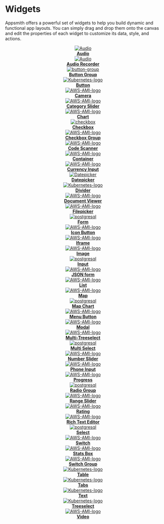 # Widgets

Appsmith offers a powerful set of widgets to help you build dynamic and functional app layouts. You can simply drag and drop them onto the canvas and edit the properties of each widget to customize its data, style, and actions.


<div class="containerGrid">
    <div class="columnGrid column-one" align="center">
        <div class="containerCol">
            <a href="/reference/widgets/audio">
            <img class="containerImage" src="/img/audio-icon.svg" alt="Audio"/>
            </a> 
        </div> 
        <b><a href="/reference/widgets/audio">Audio</a></b>
    </div>
   <div class="columnGrid column-two" align="center">
        <div class="containerCol">
            <a href="/reference/widgets/audio-recorder">
            <img class="containerImage" src="/img/ar-icon.svg" alt="Audio"/>
            </a>     
        </div> 
         <b><a href="/reference/widgets/audio-recorder">Audio Recorder</a></b>
    </div>

   <div class="columnGrid column-three" align="center">
        <div class="containerCol">
            <a href="/reference/widgets/button-group">
            <img class="containerImage" src="/img/btn-gro.svg" alt="button-group"/>
            </a>     
        </div> 
         <b><a href="/reference/widgets/button-group">Button Group</a></b>
    </div>
      <div class="columnGrid column-four" align="center">
        <div class="containerCol">
            <a href="/reference/widgets/button">
            <img class="containerImage" src="/img/button-icon.svg" alt="Kubernetes-logo"/>
            </a>     
        </div> 
         <b><a href="/reference/widgets/button">Button</a></b>
    </div>
</div>


<div class="containerGrid">
     <div class="columnGrid column-one" align="center">
        <div class="containerCol">
            <a href="/reference/widgets/camera">
            <img class="containerImage" src="/img/cam-icon.svg" alt="AWS-AMI-logo"/>
            </a>   
        </div> 
            <b><a href="/reference/widgets/camera">Camera</a></b>
   </div>
   <div class="columnGrid column-two" align="center">
        <div class="containerCol">
            <a href="/reference/widgets/sliders/category-slider">
            <img class="containerImage" src="/img/cat-icon.svg" alt="AWS-AMI-logo"/>
            </a>   
        </div> 
            <b><a href="/reference/widgets/sliders/category-slider">Category Slider</a></b>
   
   </div>
   <div class="columnGrid column-three" align="center">
        <div class="containerCol">
            <a href="/reference/widgets/chart">
            <img class="containerImage" src="/img/chart-icon.svg" alt="AWS-AMI-logo"/>
            </a>   
        </div> 
            <b><a href="/reference/widgets/chart">Chart</a></b>
   
   </div>
   <div class="columnGrid column-four" align="center">
        <div class="containerCol">
            <a href="/reference/widgets/checkbox">
            <img class="containerImage" src="/img/checkbox-icon.svg" alt="checkbox"/>
            </a>   
        </div> 
            <b><a href="/reference/widgets/checkbox">Checkbox</a></b>
   </div>
</div>



<div class="containerGrid">
     <div class="columnGrid column-one" align="center">
        <div class="containerCol">
            <a href="/reference/widgets/checkbox-group">
            <img class="containerImage" src="/img/check-grp.svg" alt="AWS-AMI-logo"/>
            </a>   
        </div> 
            <b><a href="/reference/widgets/checkbox-group">Checkbox Group</a></b>
   </div>
    <div class="columnGrid column-two" align="center">
        <div class="containerCol">
            <a href="/reference/widgets/code-scanner">
                <img class="containerImage" src="/img/code-scan.svg" alt="AWS-AMI-logo"/>
            </a>   
        </div> 
    <b><a href="/reference/widgets/code-scanner">Code Scanner</a></b>
    </div>
   <div class="columnGrid column-three" align="center">
        <div class="containerCol">
            <a href="/reference/widgets/container">
            <img class="containerImage" src="/img/con-icon.svg" alt="AWS-AMI-logo"/>
            </a>   
        </div> 
            <b><a href="/reference/widgets/container">Container</a></b>
   </div>
   <div class="columnGrid column-four" align="center">
        <div class="containerCol">
            <a href="/reference/widgets/currency-input">
            <img class="containerImage" src="/img/c-input.svg" alt="AWS-AMI-logo"/>
            </a>   
        </div> 
            <b><a href="/reference/widgets/currency-input">Currency Input</a></b>
   </div>
</div>


<div class="containerGrid">
    <div class="columnGrid column-one" align="center">
        <div class="containerCol">
            <a href="/reference/widgets/datepicker">
            <img class="containerImage" src="/img/date-pick.svg" alt="Datepicker"/>
            </a> 
        </div> 
        <b><a href="//reference/widgets/datepicker">Datepicker</a></b>
    </div>
   <div class="columnGrid column-two" align="center">
        <div class="containerCol">
            <a href="/reference/widgets/divider">
            <img class="containerImage" src="/img/div-icon.svg" alt="Kubernetes-logo"/>
            </a>     
        </div> 
         <b><a href="/reference/widgets/divider">Divider</a></b>
    </div>
    <div class="columnGrid column-three" align="center">
        <div class="containerCol">
            <a href="/reference/widgets/document-viewer">
            <img class="containerImage" src="/img/doc-view.svg" alt="AWS-AMI-logo"/>
            </a>   
        </div> 
            <b><a href="/reference/widgets/document-viewer">Document Viewer</a></b>
   </div>
   <div class="columnGrid column-four" align="center">
        <div class="containerCol">
            <a href="/reference/widgets/filepicker">
            <img class="containerImage" src="/img/file-pick.svg" alt="AWS-AMI-logo"/>
            </a>   
        </div> 
            <b><a href="/reference/widgets/filepicker">Filepicker</a></b>
   </div>
</div>

<div class="containerGrid">
    <div class="columnGrid column-one" align="center">
        <div class="containerCol">
            <a href="/reference/widgets/form">
            <img class="containerImage" src="/img/form-icon.svg" alt="postgresql"/>
            </a> 
        </div> 
        <b><a href="//reference/widgets/form">Form</a></b>
    </div>
   <div class="columnGrid column-two" align="center">
      <div class="containerCol">
            <a href="/reference/widgets/icon-button">
            <img class="containerImage" src="/img/icon-button.svg" alt="AWS-AMI-logo"/>
            </a>   
        </div> 
            <b><a href="/reference/widgets/icon-button">Icon Button</a></b>
   </div>
   <div class="columnGrid column-three" align="center">
        <div class="containerCol">
            <a href="/reference/widgets/iframe">
            <img class="containerImage" src="/img/iframe-icon.svg" alt="AWS-AMI-logo"/>
            </a>   
        </div> 
            <b><a href="/reference/widgets/iframe">Iframe</a></b>
   </div>
   <div class="columnGrid column-four" align="center">
        <div class="containerCol">
            <a href="/reference/widgets/image">
            <img class="containerImage" src="/img/image-icon.svg" alt="AWS-AMI-logo"/>
            </a>   
        </div> 
            <b><a href="/reference/widgets/image">Image</a></b>
   </div>
</div>

<div class="containerGrid">
    <div class="columnGrid column-one" align="center">
        <div class="containerCol">
            <a href="/reference/widgets/input">
            <img class="containerImage" src="/img/input-icon.svg" alt="postgresql"/>
            </a> 
        </div> 
        <b><a href="//reference/widgets/input">Input</a></b>
    </div>
   <div class="columnGrid column-two" align="center">
      <div class="containerCol">
            <a href="/reference/widgets/json-form">
            <img class="containerImage" src="/img/json-form-icon.svg" alt="AWS-AMI-logo"/>
            </a>   
        </div> 
            <b><a href="/reference/widgets/json-form">JSON form</a></b>
   </div>
   <div class="columnGrid column-three" align="center">
        <div class="containerCol">
            <a href="/reference/widgets/list">
            <img class="containerImage" src="/img/list-icon.svg" alt="AWS-AMI-logo"/>
            </a>   
        </div> 
            <b><a href="/reference/widgets/list">List</a></b>
   </div>
   <div class="columnGrid column-four" align="center">
        <div class="containerCol">
            <a href="/reference/widgets/maps">
            <img class="containerImage" src="/img/map-icon.svg" alt="AWS-AMI-logo"/>
            </a>   
        </div> 
            <b><a href="/reference/widgets/maps">Map</a></b>
   </div>
</div>

<div class="containerGrid">
    <div class="columnGrid column-one" align="center">
        <div class="containerCol">
            <a href="/reference/widgets/map-chart">
            <img class="containerImage" src="/img/mapchart.svg" alt="postgresql"/>
            </a> 
        </div> 
        <b><a href="//reference/widgets/map-chart">Map Chart</a></b>
    </div>
   <div class="columnGrid column-two" align="center">
      <div class="containerCol">
            <a href="/reference/widgets/menu-button">
            <img class="containerImage" src="/img/menu-btn.svg" alt="AWS-AMI-logo"/>
            </a>   
        </div> 
            <b><a href="/reference/widgets/menu-button">Menu Button</a></b>
   </div>
   <div class="columnGrid column-three" align="center">
        <div class="containerCol">
            <a href="/reference/widgets/modal">
            <img class="containerImage" src="/img/modal-icon.svg" alt="AWS-AMI-logo"/>
            </a>   
        </div> 
            <b><a href="/reference/widgets/modal">Modal</a></b>
   </div>
   <div class="columnGrid column-four" align="center">
        <div class="containerCol">
            <a href="/reference/widgets/multi-tree-select">
            <img class="containerImage" src="/img/multi-tree.svg" alt="AWS-AMI-logo"/>
            </a>   
        </div> 
            <b><a href="/reference/widgets/multi-tree-select">Multi-Treeselect</a></b>
   </div>
</div>

<div class="containerGrid">
    <div class="columnGrid column-one" align="center">
        <div class="containerCol">
            <a href="/reference/widgets/multiselect">
            <img class="containerImage" src="/img/multi-select.svg" alt="postgresql"/>
            </a> 
        </div> 
        <b><a href="//reference/widgets/multiselect">Multi Select</a></b>
    </div>
   <div class="columnGrid column-two" align="center">
      <div class="containerCol">
            <a href="/reference/widgets/sliders/number-slider">
            <img class="containerImage" src="/img/number-s.svg" alt="AWS-AMI-logo"/>
            </a>   
        </div> 
            <b><a href="/reference/widgets/sliders/number-slider">Number Slider</a></b>
   </div>
   <div class="columnGrid column-three" align="center">
        <div class="containerCol">
            <a href="/reference/widgets/phone-input">
            <img class="containerImage" src="/img/p-input.svg" alt="AWS-AMI-logo"/>
            </a>   
        </div> 
            <b><a href="/reference/widgets/phone-input">Phone Input</a></b>
   </div>
   <div class="columnGrid column-four" align="center">
        <div class="containerCol">
            <a href="/reference/widgets/progress">
            <img class="containerImage" src="/img/progress-icon.svg" alt="AWS-AMI-logo"/>
            </a>   
        </div> 
            <b><a href="/reference/widgets/progress">Progress</a></b>   
   </div>
</div>


<div class="containerGrid">
    <div class="columnGrid column-one" align="center">
        <div class="containerCol">
            <a href="/reference/widgets/radio-group">
            <img class="containerImage" src="/img/radio-icon.svg" alt="postgresql"/>
            </a> 
        </div> 
        <b><a href="//reference/widgets/radio-group">Radio Group</a></b>
    </div>
   <div class="columnGrid column-two" align="center">
      <div class="containerCol">
            <a href="/reference/widgets/sliders/range-slider">
            <img class="containerImage" src="/img/range-icon.svg" alt="AWS-AMI-logo"/>
            </a>   
        </div> 
            <b><a href="/reference/widgets/sliders/range-slider">Range Slider</a></b>
   </div>
   <div class="columnGrid column-three" align="center">
        <div class="containerCol">
            <a href="/reference/widgets/rating">
            <img class="containerImage" src="/img/rate-icon.svg" alt="AWS-AMI-logo"/>
            </a>   
        </div> 
            <b><a href="/reference/widgets/rating">Rating</a></b>
   </div>
   <div class="columnGrid column-four" align="center">
        <div class="containerCol">
            <a href="/reference/widgets/rich-text-editor">
            <img class="containerImage" src="/img/r-text.svg" alt="AWS-AMI-logo"/>
            </a>   
        </div> 
            <b><a href="/reference/widgets/rich-text-editor">Rich Text Editor</a></b>  
   </div>
</div>


<div class="containerGrid">
    <div class="columnGrid column-one" align="center">
        <div class="containerCol">
            <a href="/reference/widgets/select">
            <img class="containerImage" src="/img/select-icon-.svg" alt="postgresql"/>
            </a> 
        </div> 
        <b><a href="//reference/widgets/select">Select</a></b>
    </div>
   <div class="columnGrid column-two" align="center">
        <div class="containerCol">
            <a href="/reference/widgets/switch">
            <img class="containerImage" src="/img/switch-icon.svg" alt="AWS-AMI-logo"/>
            </a>   
        </div> 
            <b><a href="/reference/widgets/switch">Switch</a></b>
   </div>
   <div class="columnGrid column-three" align="center">
        <div class="containerCol">
            <a href="/reference/widgets/stat-box">
            <img class="containerImage" src="/img/stats-logo.svg" alt="AWS-AMI-logo"/>
            </a>   
        </div> 
            <b><a href="/reference/widgets/stat-box">Stats Box</a></b>   
   </div>
   <div class="columnGrid column-four" align="center">
        <div class="containerCol">
            <a href="/reference/widgets/switch-group">
            <img class="containerImage" src="/img/s-grp.svg" alt="AWS-AMI-logo"/>
            </a>   
        </div> 
            <b><a href="/reference/widgets/switch-group">Switch Group</a></b>  
   </div>
</div>

<div class="containerGrid">
   <div class="columnGrid column-one" align="center">
        <div class="containerCol">
            <a href="/reference/widgets/Table">
            <img class="containerImage" src="/img/table-icon.svg" alt="Kubernetes-logo"/>
            </a>     
        </div> 
         <b><a href="/reference/widgets/Table">Table</a></b>
    </div>
    <div class="columnGrid column-two" align="center">
        <div class="containerCol">
            <a href="/reference/widgets/tabs">
            <img class="containerImage" src="/img/tabs-icon.svg" alt="Kubernetes-logo"/>
            </a>     
        </div> 
         <b><a href="/reference/widgets/tabs">Tabs</a></b>
    </div>
    <div class="columnGrid column-three" align="center">
        <div class="containerCol">
            <a href="/reference/widgets/Text">
            <img class="containerImage" src="/img/text-icon.svg" alt="Kubernetes-logo"/>
            </a>     
        </div> 
         <b><a href="/reference/widgets/Text">Text</a></b>
    </div>
    <div class="columnGrid column-four" align="center">
        <div class="containerCol">
            <a href="/reference/widgets/tree-select">
            <img class="containerImage" src="/img/tree-select.svg" alt="Kubernetes-logo"/>
            </a>     
        </div> 
         <b><a href="/reference/widgets/tree-select">Treeselect</a></b>
    </div>
</div>


<div class="containerGrid">
   <div class="columnGrid column-one" align="center">
        <div class="containerCol">
            <a href="/reference/widgets/video">
            <img class="containerImage" src="/img/video-icon.svg" alt="AWS-AMI-logo"/>
            </a>   
        </div> 
        <b><a href="/reference/widgets/video">Video</a></b>
   </div>
   <div class="columnGrid column-two" align="center">
    </div>
    <div class="columnGrid column-three" align="center">
    </div>
    <div class="columnGrid column-four" align="center">
    </div>
</div>




